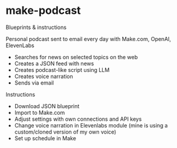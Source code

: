 # make-podcast
Blueprints &amp; instructions

Personal podcast sent to email every day with Make.com, OpenAI, ElevenLabs

- Searches for news on selected topics on the web
- Creates a JSON feed with news
- Creates podcast-like script using LLM
- Creates voice narration
- Sends via email


Instructions
- Download JSON blueprint
- Import to Make.com
- Adjust settings with own connections and API keys
- Change voice narration in Elevenlabs module (mine is using a custom/cloned version of my own voice)
- Set up schedule in Make
